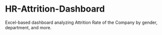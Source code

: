# HR-Attrition-Dashboard
Excel-based dashboard analyzing Attrition Rate of the Company by gender, department, and more.
